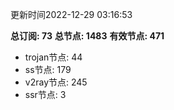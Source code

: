 更新时间2022-12-29 03:16:53

**总订阅: 73**
**总节点: 1483**
**有效节点: 471**
- trojan节点: 44
- ss节点: 179
- v2ray节点: 245
- ssr节点: 3
